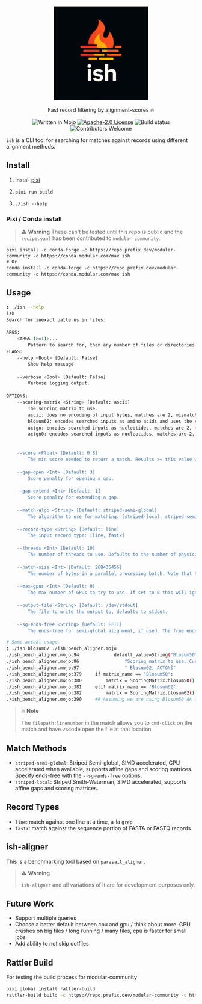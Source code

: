 <a name="readme-top"></a>

<!-- PROJECT LOGO -->
<br />
<div align="center">
  <img src="ish_logo.png" alt="Logo" width="250" height="250">

  <p align="center">
    Fast record filtering by alignment-scores 🔥
    <br/>

   ![Written in Mojo][language-shield]
   [![Apache-2.0 License][license-shield]][license-url]
   ![Build status][build-shield]
   <br/>
   ![Contributors Welcome][contributors-shield]

  </p>
</div>


`ish` is a CLI tool for searching for matches against records using different alignment methods.

## Install

1. Install [pixi](https://pixi.sh/latest/installation/)

1. `pixi run build`
1. `./ish --help`

### Pixi / Conda install

> ⚠️ **Warning**
> These can't be tested until this repo is public and the `recipe.yaml` has been contributed to `modular-community`.

```
pixi install -c conda-forge -c https://repo.prefix.dev/modular-community -c https://conda.modular.com/max ish
# Or
conda install -c conda-forge -c https://repo.prefix.dev/modular-community -c https://conda.modular.com/max ish
```

## Usage

```sh
❯ ./ish --help
ish
Search for inexact patterns in files.

ARGS:
	<ARGS (>=1)>...
		Pattern to search for, then any number of files or directories to search.
FLAGS:
	--help <Bool> [Default: False]
		Show help message

	--verbose <Bool> [Default: False]
		Verbose logging output.

OPTIONS:
	--scoring-matrix <String> [Default: ascii]
		The scoring matrix to use.
		ascii: does no encoding of input bytes, matches are 2, mismatch is -2.
		blosum62: encodes searched inputs as amino acids and uses the classic Blosum62 scoring matrix.
		actgn: encodes searched inputs as nucleotides, matches are 2, mismatch is -2, Ns match anything.
		actgn0: encodes searched inputs as nucleotides, matches are 2, mismatch is -2, Ns don't count toward score.


	--score <Float> [Default: 0.8]
		The min score needed to return a match. Results >= this value will be returned. The score is the found alignment score / the optimal score for the given scoring matrix and gap-open / gap-extend penalty.

	--gap-open <Int> [Default: 3]
		Score penalty for opening a gap.

	--gap-extend <Int> [Default: 1]
		Score penalty for extending a gap.

	--match-algo <String> [Default: striped-semi-global]
		The algorithm to use for matching: [striped-local, striped-semi-global]

	--record-type <String> [Default: line]
		The input record type: [line, fastx]

	--threads <Int> [Default: 10]
		The number of threads to use. Defaults to the number of physical cores.

	--batch-size <Int> [Default: 268435456]
		The number of bytes in a parallel processing batch. Note that this may use 2-3x this amount to account for intermediate transfer buffers.

	--max-gpus <Int> [Default: 0]
		The max number of GPUs to try to use. If set to 0 this will ignore any found GPUs. In general, if you have only one query then there won't be much using more than 1 GPU. GPUs won't always be faster than CPU parallelization depending on the profile of data you are working with.

	--output-file <String> [Default: /dev/stdout]
		The file to write the output to, defaults to stdout.

	--sg-ends-free <String> [Default: FFTT]
		The ends-free for semi-global alignment, if used. The free ends are: (query_start, query_end, target_start, target_end). These must be specified with a T or F, all four must be specified. By default this target ends are free.
```

```sh
# Some actual usage.
❯ ./ish blosum62 ./ish_bench_aligner.mojo 
./ish_bench_aligner.mojo:94             default_value=String("Blosum50"),
./ish_bench_aligner.mojo:96                 "Scoring matrix to use. Currently supports: [Blosum50,"
./ish_bench_aligner.mojo:97                 " Blosum62, ACTGN]"
./ish_bench_aligner.mojo:379     if matrix_name == "Blosum50":
./ish_bench_aligner.mojo:380         matrix = ScoringMatrix.blosum50()
./ish_bench_aligner.mojo:381     elif matrix_name == "Blosum62":
./ish_bench_aligner.mojo:382         matrix = ScoringMatrix.blosum62()
./ish_bench_aligner.mojo:390     ## Assuming we are using Blosum50 AA matrix for everything below this for now.
```

> 🔥 **Note**
>
> The `filepath:linenumber` in the match allows you to `cmd-click` on the match and have vscode open the file at that location.

## Match Methods

- `striped-semi-global`: Striped Semi-global, SIMD accelerated, GPU accelerated when available, supports affine gaps and scoring matrices. Specify ends-free with the `--sg-ends-free` options.
- `striped-local`: Striped Smith-Waterman, SIMD accelerated, supports affine gaps and scoring matrices.

## Record Types

- `line`: match against one line at a time, a-la `grep`
- `fastx`: match against the sequence portion of FASTA or FASTQ records.


## ish-aligner

This is a benchmarking tool based on `parasail_aligner`.

> ⚠️ **Warning**
> 
> `ish-aligner` and all variations of it are for development purposes only.

## Future Work

- Support multiple queries
- Choose a better default between cpu and gpu / think about more. GPU crushes on big files / long running / many files, cpu is faster for small jobs
- Add ability to not skip dotfiles

## Rattler Build

For testing the build process for modular-community

```bash
pixi global install rattler-build
rattler-build build -c https://repo.prefix.dev/modular-community -c https://conda.modular.com/max -c conda-forge --skip-existing=all -r ./recipe.yaml
```

<!-- MARKDOWN LINKS & IMAGES -->
<!-- https://www.markdownguide.org/basic-syntax/#reference-style-links -->
[build-shield]: https://img.shields.io/circleci/build/github/BioRadOpenSource/ish 
[language-shield]: https://img.shields.io/badge/language-mojo-orange
[license-shield]: https://img.shields.io/github/license/BioRadOpenSource/ish?logo=github
[license-url]: https://github.com/BioRadOpenSource/ish/blob/main/LICENSE
[contributors-shield]: https://img.shields.io/badge/contributors-welcome!-blue
